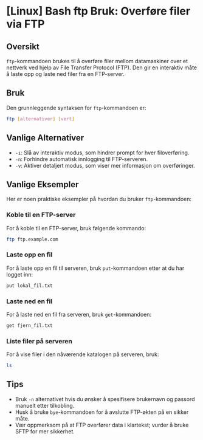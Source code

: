 # [Linux] Bash ftp Bruk: Overføre filer via FTP

## Oversikt
`ftp`-kommandoen brukes til å overføre filer mellom datamaskiner over et nettverk ved hjelp av File Transfer Protocol (FTP). Den gir en interaktiv måte å laste opp og laste ned filer fra en FTP-server.

## Bruk
Den grunnleggende syntaksen for `ftp`-kommandoen er:

```bash
ftp [alternativer] [vert]
```

## Vanlige Alternativer
- `-i`: Slå av interaktiv modus, som hindrer prompt for hver filoverføring.
- `-n`: Forhindre automatisk innlogging til FTP-serveren.
- `-v`: Aktiver detaljert modus, som viser mer informasjon om overføringer.

## Vanlige Eksempler
Her er noen praktiske eksempler på hvordan du bruker `ftp`-kommandoen:

### Koble til en FTP-server
For å koble til en FTP-server, bruk følgende kommando:

```bash
ftp ftp.example.com
```

### Laste opp en fil
For å laste opp en fil til serveren, bruk `put`-kommandoen etter at du har logget inn:

```bash
put lokal_fil.txt
```

### Laste ned en fil
For å laste ned en fil fra serveren, bruk `get`-kommandoen:

```bash
get fjern_fil.txt
```

### Liste filer på serveren
For å vise filer i den nåværende katalogen på serveren, bruk:

```bash
ls
```

## Tips
- Bruk `-n` alternativet hvis du ønsker å spesifisere brukernavn og passord manuelt etter tilkobling.
- Husk å bruke `bye`-kommandoen for å avslutte FTP-økten på en sikker måte.
- Vær oppmerksom på at FTP overfører data i klartekst; vurder å bruke SFTP for mer sikkerhet.